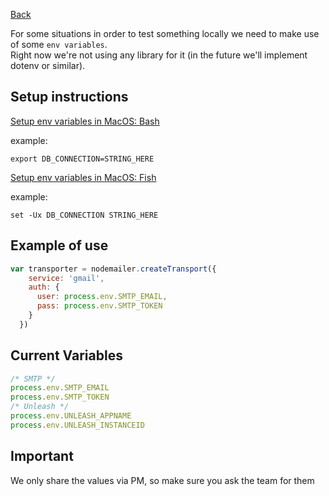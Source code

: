 [Back](https://gitlab.com/SUSE-UIUX/eos/wikis/home#developing-the-eos-project)


For some situations in order to test something locally we need to make use of some `env variables`.  
Right now we're not using any library for it (in the future we'll implement dotenv or similar).

Setup instructions 
----
[Setup env variables in MacOS: Bash](https://medium.com/@himanshuagarwal1395/setting-up-environment-variables-in-macos-sierra-f5978369b255)

example:

```
export DB_CONNECTION=STRING_HERE
```
  
[Setup env variables in MacOS: Fish](https://stackoverflow.com/questions/25632846/how-to-set-environment-variables-in-fish-shell)  


example:

```
set -Ux DB_CONNECTION STRING_HERE
```

Example of use
----
```js
var transporter = nodemailer.createTransport({
    service: 'gmail',
    auth: {
      user: process.env.SMTP_EMAIL,
      pass: process.env.SMTP_TOKEN
    }
  })
```

Current Variables
----
```js
/* SMTP */
process.env.SMTP_EMAIL
process.env.SMTP_TOKEN
/* Unleash */
process.env.UNLEASH_APPNAME
process.env.UNLEASH_INSTANCEID
```

Important
----
We only share the values via PM, so make sure you ask the team for them